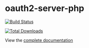 oauth2-server-php
=================

[![Build Status](https://travis-ci.com/reb3r/oauth2-server-php.svg?branch=master)](https://travis-ci.com/reb3r/oauth2-server-php)

[![Total Downloads](https://poser.pugx.org/reb3r/oauth2-server-php/downloads.png)](https://packagist.org/packages/reb3r/oauth2-server-php)

View the [complete documentation](https://bshaffer.github.io/oauth2-server-php-docs/)
